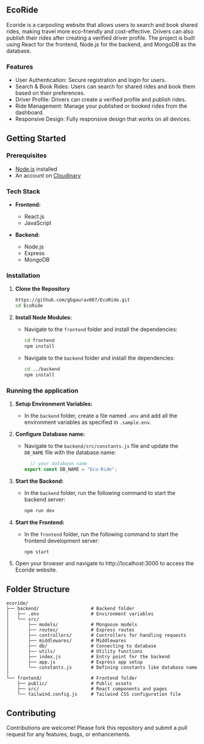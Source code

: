 ## EcoRide

Ecoride is a carpooling website that allows users to search and book shared rides, making travel more eco-friendly and cost-effective. Drivers can also publish their rides after creating a verified driver profile. The project is built using React for the frontend, Node.js for the backend, and MongoDB as the database.

### Features

- User Authentication: Secure registration and login for users.
- Search & Book Rides: Users can search for shared rides and book them based on their preferences.
- Driver Profile: Drivers can create a verified profile and publish rides.
- Ride Management: Manage your published or booked rides from the dashboard.
- Responsive Design: Fully responsive design that works on all devices.

## Getting Started

### Prerequisites

- [Node.js](https://nodejs.org/en/download) installed
- An account on [Cloudinary](https://cloudinary.com)

### Tech Stack

- **Frontend:**
  - React.js
  - JavaScript

- **Backend:**
  - Node.js
  - Express
  - MongoDB

### Installation

1. **Clone the Repository**

   ```bash
   https://github.com/gbgaurav007/EcoRide.git
   cd EcoRide
   ```

2. **Install Node Modules:**
    - Navigate to the `frontend` folder and install the dependencies:
      ```sh
      cd frontend
      npm install
      ```
    - Navigate to the `backend` folder and install the dependencies:
      ```sh
      cd ../backend
      npm install
      ```

### Running the application

1. **Setup Environment Variables:**
    - In the `backend` folder, create a file named `.env` and add all the environment variables as specified in `.sample.env`.

2. **Configure Database name:**
    - Navigate to the `backend/src/constants.js` file and update the `DB_NAME` file with the database name:
      ```js
        // your database name
      export const DB_NAME = "Eco-Ride";
      ```

3. **Start the Backend:**
    - In the `backend` folder, run the following command to start the backend server:
      ```sh
      npm run dev
      ```

4. **Start the Frontend:**
    - In the `frontend` folder, run the following command to start the frontend development server:
      ```sh
      npm start
      ```

5.	Open your browser and navigate to http://localhost:3000 to access the Ecoride website.

## Folder Structure

```plaintext
ecoride/
├── backend/                   # Backend folder
│   ├── .env                   # Environment variables
│   └── src/
│       ├── models/            # Mongoose models
│       ├── routes/            # Express routes
│       ├── controllers/       # Controllers for handling requests
│       ├── middlewares/       # Middlewares
│       ├── db/                # Connecting to database
│       ├── utils/             # Utility functions
│       ├── index.js           # Entry point for the backend
│       ├── app.js             # Express app setup
│       └── constants.js       # Defining constants like database name
│
└── frontend/                  # Frontend folder
    ├── public/                # Public assets
    ├── src/                   # React components and pages
    └── tailwind.config.js     # Tailwind CSS configuration file
```

## Contributing

Contributions are welcome! Please fork this repository and submit a pull request for any features, bugs, or enhancements.
